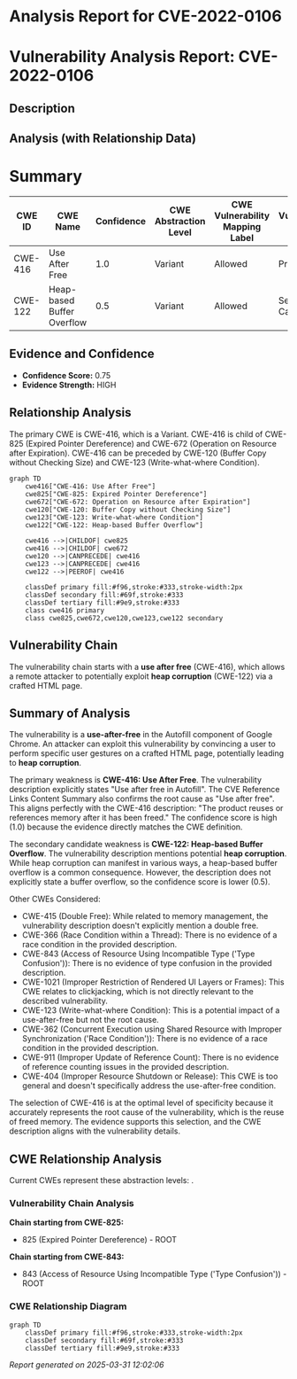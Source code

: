 # Analysis Report for CVE-2022-0106

# Vulnerability Analysis Report: CVE-2022-0106

## Description



## Analysis (with Relationship Data)

# Summary
| CWE ID | CWE Name | Confidence | CWE Abstraction Level | CWE Vulnerability Mapping Label | CWE-Vulnerability Mapping Notes |
|---|---|---|---|---|---|
| CWE-416 | Use After Free | 1.0 | Variant | Allowed | Primary CWE |
| CWE-122 | Heap-based Buffer Overflow | 0.5 | Variant | Allowed | Secondary Candidate |

## Evidence and Confidence

*   **Confidence Score:** 0.75
*   **Evidence Strength:** HIGH

## Relationship Analysis
The primary CWE is CWE-416, which is a Variant. CWE-416 is child of CWE-825 (Expired Pointer Dereference) and CWE-672 (Operation on Resource after Expiration). CWE-416 can be preceded by CWE-120 (Buffer Copy without Checking Size) and CWE-123 (Write-what-where Condition).

```mermaid
graph TD
    cwe416["CWE-416: Use After Free"]
    cwe825["CWE-825: Expired Pointer Dereference"]
    cwe672["CWE-672: Operation on Resource after Expiration"]
    cwe120["CWE-120: Buffer Copy without Checking Size"]
    cwe123["CWE-123: Write-what-where Condition"]
    cwe122["CWE-122: Heap-based Buffer Overflow"]
    
    cwe416 -->|CHILDOF| cwe825
    cwe416 -->|CHILDOF| cwe672
    cwe120 -->|CANPRECEDE| cwe416
    cwe123 -->|CANPRECEDE| cwe416
    cwe122 -->|PEEROF| cwe416
    
    classDef primary fill:#f96,stroke:#333,stroke-width:2px
    classDef secondary fill:#69f,stroke:#333
    classDef tertiary fill:#9e9,stroke:#333
    class cwe416 primary
    class cwe825,cwe672,cwe120,cwe123,cwe122 secondary
```

## Vulnerability Chain
The vulnerability chain starts with a **use after free** (CWE-416), which allows a remote attacker to potentially exploit **heap corruption** (CWE-122) via a crafted HTML page.

## Summary of Analysis
The vulnerability is a **use-after-free** in the Autofill component of Google Chrome. An attacker can exploit this vulnerability by convincing a user to perform specific user gestures on a crafted HTML page, potentially leading to **heap corruption**.

The primary weakness is **CWE-416: Use After Free**. The vulnerability description explicitly states "Use after free in Autofill". The CVE Reference Links Content Summary also confirms the root cause as "Use after free". This aligns perfectly with the CWE-416 description: "The product reuses or references memory after it has been freed." The confidence score is high (1.0) because the evidence directly matches the CWE definition.

The secondary candidate weakness is **CWE-122: Heap-based Buffer Overflow**. The vulnerability description mentions potential **heap corruption**. While heap corruption can manifest in various ways, a heap-based buffer overflow is a common consequence. However, the description does not explicitly state a buffer overflow, so the confidence score is lower (0.5).

Other CWEs Considered:

*   CWE-415 (Double Free): While related to memory management, the vulnerability description doesn't explicitly mention a double free.
*   CWE-366 (Race Condition within a Thread): There is no evidence of a race condition in the provided description.
*   CWE-843 (Access of Resource Using Incompatible Type ('Type Confusion')): There is no evidence of type confusion in the provided description.
*   CWE-1021 (Improper Restriction of Rendered UI Layers or Frames): This CWE relates to clickjacking, which is not directly relevant to the described vulnerability.
*   CWE-123 (Write-what-where Condition): This is a potential impact of a use-after-free but not the root cause.
*   CWE-362 (Concurrent Execution using Shared Resource with Improper Synchronization ('Race Condition')): There is no evidence of a race condition in the provided description.
*   CWE-911 (Improper Update of Reference Count): There is no evidence of reference counting issues in the provided description.
*   CWE-404 (Improper Resource Shutdown or Release): This CWE is too general and doesn't specifically address the use-after-free condition.

The selection of CWE-416 is at the optimal level of specificity because it accurately represents the root cause of the vulnerability, which is the reuse of freed memory. The evidence supports this selection, and the CWE description aligns with the vulnerability details.


## CWE Relationship Analysis

Current CWEs represent these abstraction levels: .


### Vulnerability Chain Analysis

**Chain starting from CWE-825:**
- 825 (Expired Pointer Dereference) - ROOT


**Chain starting from CWE-843:**
- 843 (Access of Resource Using Incompatible Type ('Type Confusion')) - ROOT



### CWE Relationship Diagram

```mermaid
graph TD
    classDef primary fill:#f96,stroke:#333,stroke-width:2px
    classDef secondary fill:#69f,stroke:#333
    classDef tertiary fill:#9e9,stroke:#333
```



*Report generated on 2025-03-31 12:02:06*
